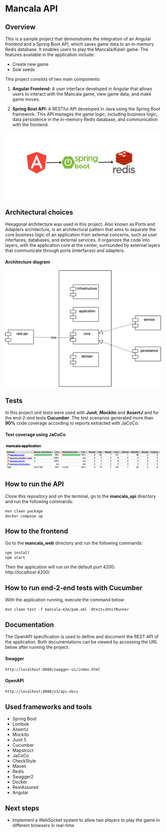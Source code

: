 # Mancala API

## Overview
This is a sample project that demonstrates the integration of an Angular frontend and a Spring Boot API, which saves game data to an in-memory Redis database. It enables users to play the Mancala/Kalah game. The features available in the application include:

* Create new game
* Sow seeds


This project consists of two main components:

1. **Angular Frontend:** A user interface developed in Angular that allows users to interact with the Mancala game, view game data, and make game moves.

2. **Spring Boot API:** A RESTful API developed in Java using the Spring Boot framework. This API manages the game logic, including business logic, data persistence in the in-memory Redis database, and communication with the frontend.

  ![main-techs.png](docs%2Fmain-techs.png)

## Architectural choices
Hexagonal architecture was used in this project. Also known as Ports and Adapters architecture, is an architectural pattern that aims to separate the core business logic of an application from external concerns, such as user interfaces, databases, and external services. It organizes the code into layers, with the application core at the center, surrounded by external layers that communicate through ports (interfaces) and adapters.

#### Architecture diagram
![app-architecture.drawio.png](docs%2Fapp-architecture.drawio.png)

## Tests
In this project unit tests were used with **Junit**, **Mockito** and **AssertJ** and for the end-2-end tests **Cucumber**. The test scenarios generated more than **90%** code coverage according to reports extracted with JaCoCo.
#### Test coverage using JaCoCo
![test-coverage.png](docs%2Ftest-coverage.png)


## How to run the API
Clone this repository and on the terminal, go to the **mancala_api** directory and run the following commands:
````
mvn clean package
docker compose up
````

## How to the frontend
Go to the **mancala_web** directory and run the following commands:
````
npm install
npm start
````

Then the application will run on the default port 4200: http://localhost:4200/

## How to run end-2-end tests with Cucumber
With the application running, execute the command below:
````
mvn clean test -f mancala-e2e/pom.xml -Dtest=JUnitRunner
````

## Documentation
The OpenAPI specification is used to define and document the REST API of the application.
Both documentations can be viewed by accessing the URL below after running the project.
#### Swagger
````
http://localhost:8080/swagger-ui/index.html
````
#### OpenAPI
````
http://localhost:8080/v3/api-docs
````

## Used frameworks and tools
- Spring Boot
- Lombok
- AssertJ
- Mockito
- Junit 5
- Cucumber
- Mapstruct
- JaCoCo
- CheckStyle
- Maven
- Redis
- Swagger2
- Docker
- RestAssured
- Angular

## Next steps
- Implement a WebSocket system to allow two players to play the game in different browsers in real-time